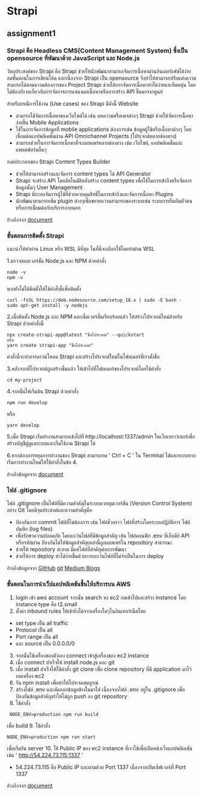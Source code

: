 # Strapi
## assignment1

### Strapi คือ Headless CMS(Content Management System) ซึ่งเป็น opensource ที่พัฒนาด้วย JavaScript และ Node.js

วัตถุประสงค์ของ Strapi คือ Strapi ช่วยให้นักพัฒนาสามารถจัดการเนื้อหาผ่านอินเตอร์เฟซได้ง่าย ลดขั้นตอนในการเขียนโค้ด และเนื่องจาก Strapi เป็น opensource จึงทำให้สามารถปรับแต่งความสามารถได้ตามความต้องการของ Project Strapi ช่วยให้การจัดการเนื้อหาทำได้ง่ายและยืดหยุ่น โดยไม่ต้องกังวลเกี่ยวกับการจัดการการแสดงผลเนื้อหาหรือการสร้าง API ขึ้นมาจากศูนย์

สำหรับกรณีการใช้งาน (Use cases) ของ Strapi มีดังนี้
Website
- สามารถใช้จัดการเนื้อหาของเว็บไซต์ได้ เช่น บทความหรือเพจต่างๆ Strapi ช่วยให้จัดการเนื้อหาง่ายขึ้น
Mobile Applications
- ใช้ในการจัดการข้อมูลที่ mobile applications ต้องการเช่น ข้อมูลผู้ใช้หรือเนื้อหาต่างๆ โดยเชื่อมต่อแอปพลิเคชั่นผ่าน API
Omnichannel Projects (โปรเจกต์หลายช่องทาง)
- สามารถช่วยในการจัดการเนื้อหาที่จะเผยแพร่หลายช่องทาง เช่น เว็บไซต์, แอปพลิเคชั่นและแพลตฟอร์มอื่นๆ

องค์ประกอบของ Strapi
Content Types Builder
- ช่วยให้สามารถสร้างและจัดการ content types ได้
API Generator
- Strapi จะสร้าง API โดยอัตโนมัติหลังสร้าง content types เพื่อใช้ในการเข้าถึงหรือจัดการข้อมูลนั้นๆ
User Management
- Strapi มีระบบจัดการผู้ใช้ที่ช่วยควบคุมสิทธิ์ในการเข้าถึงและจัดการเนื้อหา
Plugins
- นักพัฒนาสามารถเพิ่ม plugin ต่างๆเพื่อขยายความสามารถของระบบเช่น ระบบการยืนยันตัวตนหรือการเชื่อมต่อกับบริการภายนอก

อ้างอิงจาก [document](https://docs.strapi.io/user-docs/content-manager)

### ขั้นตอนการติดตั้ง Strapi

แนะนำให้ทำผ่าน Linux หรือ WSL ดีที่สุด ในที่นี่จะเลือกใช้โดยทำผ่าน WSL

1.ตรวจสอบเวอร์ชั่น Node.js และ NPM ด้วยคำสั่ง

```
node -v
npm -v
```

หากยังไม่ได้ติดตั้งให้ใช้คำสั่งนี้เพื่อติดตั้ง
```
curl -fsSL https://deb.nodesource.com/setup_18.x | sudo -E bash -
sudo apt-get install -y nodejs
```

2.เมื่อติดตั้ง Node.js และ NPM และเช็คเวอร์ชั่นเรียบร้อยแล้ว ให้สร้างโปรเจกต์ใหม่สำหรับ Strapi ด้วยคำสั่งนี้
```
npx create-strapi-app@latest "ชื่อโปรเจกต์" --quickstart
หรือ
yarn create strapi-app "ชื่อโปรเจกต์"
```

คำสั่งนี้จะทำการดาวน์โหลด Strapi และสร้างโปรเจกต์ใหม่ในโฟลเดอร์ที่เราตั้งชื่อ

3.หลังจากที่โปรเจกต์ถูกสร้างขึ้นแล้ว ให้เข้าไปที่โฟลเดอร์ของโปรเจกต์โดยใช้คำสั่ง
```
cd my-project
```

4.จากนั้นให้เริ่มต้น Strapi ด้วยคำสั่ง
```
npm run develop
```
หรือ
```
yarn develop
```

5.เมื่อ Strapi เริ่มทำงานสามารถเข้าไปที่ http://localhost:1337/admin ในเว็บเบราว์เซอร์เพื่อสร้างบัญชีผู้ดูแลระบบและเริ่มใช้งาน Strapi ได้

6.หากต้องการหยุดการทำงานของ Strapi สามารถกด \' Ctrl + C \' ใน Terminal ได้และหากอยากเริ่มการทำงานใหม่ให้ใช้คำสั่งในข้อ 4.

อ้างอิงข้อมูลจาก [document](https://docs.strapi.io/dev-docs/installation/cli)

### ไฟล์ .gitignore

ไฟล์ .gitignore เป็นไฟล์ที่มีความสำคัญในระบบควบคุมเวอร์ชัน (Version Control System) อย่าง Git โดยมีจุดประสงค์และความสำคัญคือ 

- ป้องกันการ commit ไฟล์ที่ไม่ต้องการ เช่น ไฟล์ชั่วคราว ไฟล์ที่สร้างโดยระบบปฏิบัติการ ไฟล์บันทึก (log files)
- เพื่อรักษาความปลอดภัย โดยละเว้นไฟล์ที่มีข้อมูลสำคัญ เช่น ไฟล์คอนฟิก .env ที่เก็บคีย์ API หรือรหัสผ่าน ป้องกันไม่ให้ข้อมูลสำคัญเหล่านี้ถูกเผยแพร่ใน repository สาธารณะ
- ช่วยให้ repository สะอาด มีแค่ไฟล์ที่สำคัญต่อการพัฒนา
- ช่วยให้การ deploy ทำได้ง่ายขึ้นด้วยการละเว้นไฟล์ที่ไม่จำเป็นในการ deploy 

อ้างอิงข้อมูลจาก [GitHub](https://docs.github.com/en/get-started/getting-started-with-git/ignoring-files?platform=linux)
[git](https://git-scm.com/docs/gitignore/en )
[Medium Blogs](https://medium.com/odds-team/gitignore-%E0%B8%84%E0%B8%A7%E0%B8%B2%E0%B8%A1%E0%B8%AA%E0%B8%B2%E0%B8%A1%E0%B8%B2%E0%B8%A3%E0%B8%96%E0%B8%82%E0%B8%AD%E0%B8%87-git-version-control-a77d1677a9d3)

### ขั้นตอนในการนำเว็ปแอปพลิเคชันขึ้นให้บริการบน AWS

1. login เข้า aws account จากนั้น search หา ec2 กดเข้าไปและสร้าง instance โดย instance type คือ t2.small
2. ตั้งค่า inbound rules ให้เข้าถึงได้จากเครื่องใดๆในอินเทอร์เน็ตโดย 
 - set type เป็น all traffic
 - Protocol เป็น all 
 - Port range เป็น all 
 - และ source เป็น 0.0.0.0/0 
3. จากนั้นใช้เครื่องของตัวเอง connect เข้าสู่เครื่องของ ec2 instance
4. เมื่อ connect สำเร็จให้ install node.js และ git
5. เมื่อ install สำเร็จให้ใช้คำสั่ง git clone เพื่อ clone repository ที่มี application มาไว้บนเครื่อง ec2
6. รัน npm install เพื่อทำให้โปรเจคสมบูรณ์
7. สร้างไฟล์ .env และคัดลอกข้อมูลข้างในมาใส่ เนื่องจากไฟล์ .env อยู่ใน .gitignore เพื่อป้องกันข้อมูลสำคัญทำให้ไม่ถูก push ลง git repository
8. ใช้คำสั่ง
```
 NODE_ENV=production npm run build
```
 
เพื่อ build
9. ใช้คำสั่ง 
```
NODE_ENV=production npm run start
```
เพื่อเริ่มรัน server
10. ใช้ Public IP ของ ec2 instance ที่เราใช้เพื่อเปิดหน้าเว็บแอปพลิเคชัน เช่น \' http://54.224.73.115:1337 \'
- 54.224.73.115 คือ Public IP และตามด้วย Port 1337 เนื่องจากเปิดเซิฟเวอร์ที่ Port 1337

อ้างอิงจาก [document](https://docs.strapi.io/dev-docs/deployment)

